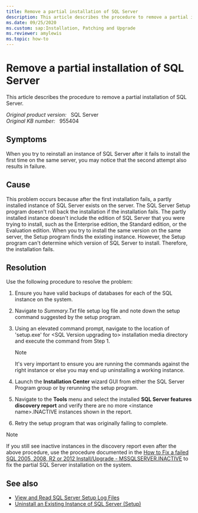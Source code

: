```yaml
---
title: Remove a partial installation of SQL Server
description: This article describes the procedure to remove a partial installation of SQL Server.
ms.date: 09/25/2020
ms.custom: sap:Installation, Patching and Upgrade
ms.reviewer: amylewis
ms.topic: how-to
---
```


# Remove a partial installation of SQL Server

This article describes the procedure to remove a partial installation of SQL Server.

_Original product version:_ &nbsp; SQL Server  
_Original KB number:_ &nbsp; 955404

## Symptoms

When you try to reinstall an instance of SQL Server after it fails to install the first time on the same server, you may notice that the second attempt also results in failure.

## Cause

This problem occurs because after the first installation fails, a partly installed instance of SQL Server exists on the server. The SQL Server Setup program doesn't roll back the installation if the installation fails. The partly installed instance doesn't include the edition of SQL Server that you were trying to install, such as the Enterprise edition, the Standard edition, or the Evaluation edition. When you try to install the same version on the same server, the Setup program finds the existing instance. However, the Setup program can't determine which version of SQL Server to install. Therefore, the installation fails.

## Resolution

Use the following procedure to resolve the problem:

1. Ensure you have valid backups of databases for each of the SQL instance on the system.

1. Navigate to *Summary.Txt* file setup log file and note down the setup command suggested by the setup program.

1. Using an elevated command prompt, navigate to the location of 'setup.exe' for \<SQL Version upgrading to\> installation media directory and execute the command from Step 1.

    > [!NOTE]
    > It's very important to ensure you are running the commands against the right instance or else you may end up uninstalling a working instance.

1. Launch the **Installation Center** wizard GUI from either the SQL Server Program group or by rerunning the setup program.

1. Navigate to the **Tools** menu and select the installed **SQL Server features discovery report** and verify there are no more \<instance name\>.INACTIVE instances shown in the report.

1. Retry the setup program that was originally failing to complete.

> [!NOTE]
> If you still see inactive instances in the discovery report even after the above procedure, use the procedure documented in the [How to Fix a failed SQL 2005, 2008, R2 or 2012 Install/Upgrade - MSSQLSERVER.INACTIVE](/archive/blogs/baliles/how-to-fix-a-failed-sql-2005-2008-r2-or-2012-installupgrade-mssqlserver-inactive) to fix the partial SQL Server installation on the system.

## See also

- [View and Read SQL Server Setup Log Files](/sql/database-engine/install-windows/view-and-read-sql-server-setup-log-files)
- [Uninstall an Existing Instance of SQL Server (Setup)](/sql/sql-server/install/uninstall-an-existing-instance-of-sql-server-setup)
